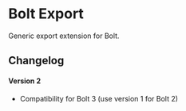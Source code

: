 Bolt Export
=========================================
Generic export extension for Bolt.

Changelog
-----------------------------------------
#### Version 2
- Compatibility for Bolt 3 (use version 1 for Bolt 2)
